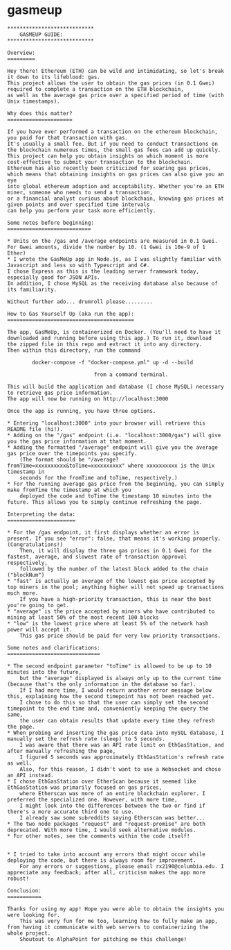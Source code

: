 # gasmeup

	
	****************************
		GASMEUP GUIDE:
	****************************
	
	Overview:
	=========
	
	Hey there! Ethereum (ETH) can be wild and intimidating, so let's break it down to its lifeblood: gas.
	This project allows the user to obtain the gas prices (in 0.1 Gwei) required to complete a transaction on the ETH blockchain, 
	as well as the average gas price over a specified period of time (with Unix timestamps).
	
	Why does this matter?
	=====================
	
	If you have ever performed a transaction on the ethereum blockchain, you paid for that transaction with gas. 
	It's usually a small fee. But if you need to conduct transactions on the blockchain numerous times, the small gas fees can add up quickly. 
	This project can help you obtain insights on which moment is more cost-effective to submit your transaction to the blockchain. 
	Ethereum has also recently been criticized for soaring gas prices, which means that obtaining insights on gas prices can also give you an eye 
	into global ethereum adoption and acceptability. Whether you're an ETH miner, someone who needs to send a transaction, 
	or a financial analyst curious about blockchain, knowing gas prices at given points and over specified time intervals 
	can help you perform your task more efficiently.
	
	Some notes before beginning:
	===========================
	
	* Units on the /gas and /average endpoints are measured in 0.1 Gwei. For Gwei amounts, divide the number by 10. (1 Gwei is 10e-9 of 1 Ether)
	* I wrote the GasMeUp app in Node.js, as I was slightly familiar with Javascript and less so with Typescript and C#. 
	I chose Express as this is the leading server framework today, especially good for JSON APIs. 
	In addition, I chose MySQL as the receiving database also because of its familiarity.
	
	Without further ado... drumroll please.........
	
	How to Gas Yourself Up (aka run the app):
	=========================================
	
	The app, GasMeUp, is containerized on Docker. (You'll need to have it downloaded and running before using this app.) To run it, download 
	the zipped file in this repo and extract it into any directory. 
	Then within this directory, run the command 
	
			docker-compose -f "docker-compose.yml" up -d --build
		
								from a command terminal. 
	
	This will build the application and database (I chose MySQL) necessary to retrieve gas price information. 
	The app will now be running on http://localhost:3000
	
	Once the app is running, you have three options.
	
	* Entering "localhost:3000" into your browser will retrieve this README file (hi!).
	* Adding on the "/gas" endpoint (i.e. "localhost:3000/gas") will give you the gas price information at that moment.
	* Adding the formatted "/average" endpoint will give you the average gas price over the timepoints you specify. 
		(The format should be "/average?fromTime=xxxxxxxxxx&toTime=xxxxxxxxxx" where xxxxxxxxxx is the Unix timestamp in 
		seconds for the fromTime and toTime, respectively.)
	* For the running average gas price from the beginning, you can simply make fromTime the timestamp at which you 
		deployed the code and toTime the timestamp 10 minutes into the future. This allows you to simply continue refreshing the page.
	
	Interpreting the data:
	======================
	
	* For the /gas endpoint, it first displays whether an error is present. If you see "error": false, that means it's working properly. (Congratulations!) 
		Then, it will display the three gas prices in 0.1 Gwei for the fastest, average, and slowest rate of transaction approval respectively, 
		followed by the number of the latest block added to the chain ("blockNum")
	* "fast" is actually an average of the lowest gas price accepted by top miners in the pool; anything higher will not speed up transactions much more. 
		If you have a high-priority transaction, this is near the best you're going to get.
	* "average" is the price accepted by miners who have contributed to mining at least 50% of the most recent 100 blocks
	* "low" is the lowest price where at least 5% of the network hash power will accept it. 
		This gas price should be paid for very low priority transactions.
	
	Some notes and clarifications:
	==============================
	
	* The second endpoint parameter "toTime" is allowed to be up to 10 minutes into the future, 
		but the "average" displayed is always only up to the current time (because that's the only information in the database so far). 
		If I had more time, I would return another error message below this, explaining how the second timepoint has not been reached yet. 
		I chose to do this so that the user can simply set the second timepoint to the end time and, conveniently keeping the query the same, 
		the user can obtain results that update every time they refresh the page.
	* When probing and inserting the gas price data into mySQL database, I manually set the refresh rate (sleep) to 5 seconds. 
		I was aware that there was an API rate limit on EthGasStation, and after manually refreshing the page, 
		I figured 5 seconds was approximately EthGasStation's refresh rate as well. 
		Also, for this reason, I didn't want to use a Websocket and chose an API instead.
	* I chose EthGasStation over EtherScan because it seemed like EthGasStation was primarily focused on gas prices, 
		where Etherscan was more of an entire blockchain explorer. I preferred the specialized one. However, with more time, 
		I might look into the differences between the two or find if there's a more accurate third one to use. 
		I already saw some subreddits saying Etherscan was better...
	* The two node packages "request" and "request-promise" are both deprecated. With more time, I would seek alternative modules.
	* For other notes, see the comments within the code itself!
	
	
	* I tried to take into account any errors that might occur while deploying the code, but there is always room for improvement. 
		For any errors or suggestions, please email rx2190@columbia.edu. I appreciate any feedback; after all, criticism makes the app more robust!
	
	Conclusion:
	===========
	
	Thanks for using my app! Hope you were able to obtain the insights you were looking for. 
		This was very fun for me too, learning how to fully make an app, from having it communicate with web servers to containerizing the whole project. 
		Shoutout to AlphaPoint for pitching me this challenge!
	
	
